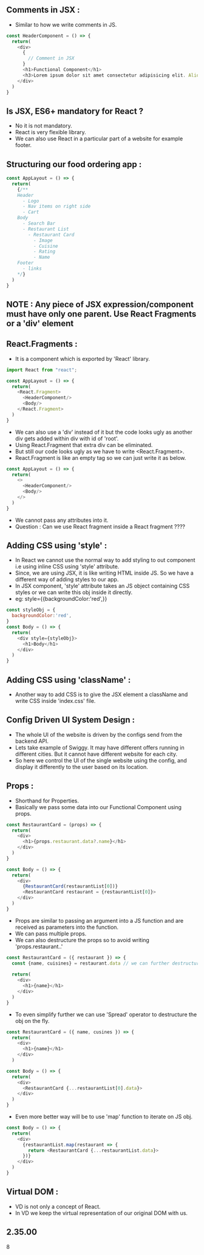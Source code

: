 ## Comments in JSX :

- Similar to how we write comments in JS.

```js
const HeaderComponent = () => {
  return(
    <div>
      {
        // Comment in JSX
      } 
      <h1>Functional Component</h1>
      <h3>Lorem ipsum dolor sit amet consectetur adipisicing elit. Aliquam, officiis!</h3>
    </div>
  )
}
```

## Is JSX, ES6+ mandatory for React ?

- No it is not mandatory.
- React is very flexible library.
- We can also use React in a particular part of a website for example footer.

## Structuring our food ordering app :

```js
const AppLayout = () => {
  return(
    {/**
    Header
      - Logo
      - Nav items on right side
      - Cart
    Body
      - Search Bar
      - Restaurant List
        - Restaurant Card
          - Image
          - Cuisine
          - Rating
          - Name
    Footer   
      - links
    */}
  )
}
```

## NOTE : Any piece of JSX expression/component must have only one parent. Use React Fragments or a 'div' element

## React.Fragments :
  
- It is a component which is exported by 'React' library.
```js
import React from "react";

const AppLayout = () => {
  return(
    <React.Fragment>
      <HeaderComponent/>
      <Body/>
    </React.Fragment>
  )
}
```
- We can also use a 'div' instead of it but the code looks ugly as another div gets added within div with id of 'root'.
- Using React.Fragment that extra div can be eliminated.
- But still our code looks ugly as we have to write <React.Fragment>.
- React.Fragment is like an empty tag so we can just write it as below.
```js
const AppLayout = () => {
  return(
    <>
      <HeaderComponent/>
      <Body/>
    </>
  )
}
```
- We cannot pass any attributes into it.
- Question : Can we use React fragment inside a React fragment ????

## Adding CSS using 'style' :

- In React we cannot use the normal way to add styling to out component i.e using inline CSS using 'style' attribute.
- Since, we are using JSX, it is like writing HTML inside JS. So we have a different way of adding styles to our app.
- In JSX component, 'style' attribute takes an JS object containing CSS styles or we can write this obj inside it directly. 
- eg: style={{backgroundColor:'red',}}
```js
const styleObj = {
  backgroundColor:'red',
}
const Body = () => {
  return(
    <div style={styleObj}>
      <h1>Body</h1>
    </div>
  )
}
```

## Adding CSS using 'className' :

- Another way to add CSS is to give the JSX element a className and write CSS inside 'index.css' file.

## Config Driven UI System Design :

- The whole UI of the website is driven by the configs send from the backend API.
- Lets take example of Swiggy. It may have different offers running in different cities. But it cannot have different website for each city.
- So here we control the UI of the single website using the config, and display it differently to the user based on its location.

## Props :

- Shorthand for  Properties.
- Basically we pass some data into our Functional Component using props.
  
```js
const RestaurantCard = (props) => {
  return(
    <div>
      <h1>{props.restaurant.data?.name}</h1>
    </div>
  )
}

const Body = () => {
  return(
    <div>
      {RestaurantCard(restaurantList[0])}
      <RestaurantCard restaurant = {restaurantList[0]}>
    </div>
  )
}
```
- Props are similar to passing an argument into a JS function and are received as parameters into the function.
- We can pass multiple props.
- We can also destructure the props so to avoid writing 'props.restaurant..'
  
```js
const RestaurantCard = ({ restaurant }) => {
  const {name, cuisines} = restaurant.data // we can further destructure the 'restaurant' obj
  
  return(
    <div>
      <h1>{name}</h1>
    </div>
  )
}
```
- To even simplify further we can use 'Spread' operator to destructure the obj on the fly.
```js
const RestaurantCard = ({ name, cusines }) => {
  return(
    <div>
      <h1>{name}</h1>
    </div>
  )

const Body = () => {
  return(
    <div>
      <RestaurantCard {...restaurantList[0].data}>
    </div>
  )
}
```

- Even more better way will be to use 'map' function to iterate on JS obj.
```js
const Body = () => {
  return(
    <div>
      {restaurantList.map(restaurant => {
        return <RestaurantCard {...restaurantList.data}>
      })}
    </div>
  )
}
```

## Virtual DOM :

- VD is not only a concept of React.
- In VD we keep the virtual representation of our original DOM with us.



## 2.35.00


8
